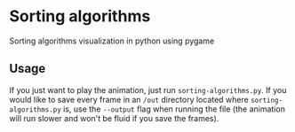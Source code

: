 # Sorting algorithms
Sorting algorithms visualization in python using pygame

## Usage
If you just want to play the animation, just run `sorting-algorithms.py`. If you would like to save every frame in an `/out` directory located where `sorting-algorithms.py` is, use the `--output` flag when running the file (the animation will run slower and won't be fluid if you save the frames).